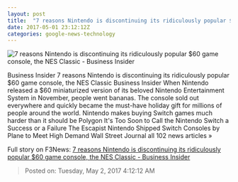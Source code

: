 ```yaml
---
layout: post
title:  "7 reasons Nintendo is discontinuing its ridiculously popular $60 game console, the NES Classic - Business Insider"
date: 2017-05-01 23:12:12Z
categories: google-news-technology
---
```


![7 reasons Nintendo is discontinuing its ridiculously popular $60 game console, the NES Classic - Business Insider](http://static5.businessinsider.com/image/590741082f6ae4ae108b4b98-1190-625/7-reasons-nintendo-is-discontinuing-its-ridiculously-popular-60-game-console-the-nes-classic.jpg)

Business Insider 7 reasons Nintendo is discontinuing its ridiculously popular $60 game console, the NES Classic Business Insider When Nintendo released a $60 miniaturized version of its beloved Nintendo Entertainment System in November, people went bananas. The console sold out everywhere and quickly became the must-have holiday gift for millions of people around the world. Nintendo makes buying Switch games much harder than it should be Polygon It's Too Soon to Call the Nintendo Switch a Success or a Failure The Escapist Nintendo Shipped Switch Consoles by Plane to Meet High Demand Wall Street Journal all 102 news articles »


Full story on F3News: [7 reasons Nintendo is discontinuing its ridiculously popular $60 game console, the NES Classic - Business Insider](http://www.f3nws.com/n/uYCr2G)

> Posted on: Tuesday, May 2, 2017 4:12:12 AM
